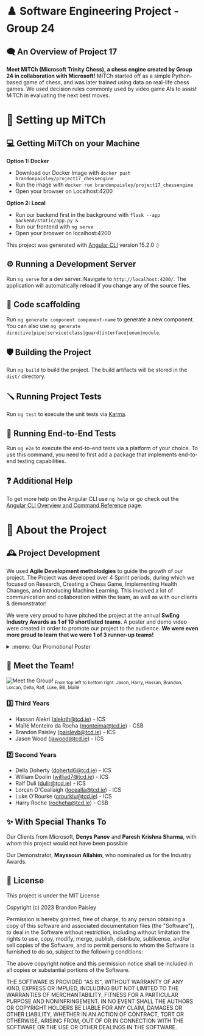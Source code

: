 # :chess_pawn: Software Engineering Project - Group 24
## :left_speech_bubble: An Overview of Project 17
**Meet MiTCh (Microsoft Trinity Chess), a chess engine created by Group 24 in collaboration with Microsoft!** MiTCh started off as a simple Python-based game of chess, and was later trained using data on real-life chess games. We used decision rules commonly used by video game AIs to assist MiTCh in evaluating the next best moves. 

# 	:robot: Setting up MiTCh
## 	:computer: Getting MiTCh on your Machine
**Option 1: Docker**
* Download our Docker Image with ```docker push brandonpaisley/project17_chessengine```
* Run the image with `docker run brandonpaisley/project17_chessengine`
* Open your browser on Localhost:4200

**Option 2: Local**
* Run our backend first in the background with `flask --app backend/static/app.py &`
* Run our frontend with `ng serve`
* Open your broswer on localhost:4200

This project was generated with [Angular CLI](https://github.com/angular/angular-cli) version 15.2.0 :)

## :gear: Running a Development Server
Run `ng serve` for a dev server. Navigate to `http://localhost:4200/`. The application will automatically reload if you change any of the source files.

## :wrench: Code scaffolding
Run `ng generate component component-name` to generate a new component. You can also use `ng generate directive|pipe|service|class|guard|interface|enum|module`.

## :shield: Building the Project
Run `ng build` to build the project. The build artifacts will be stored in the `dist/` directory.

## :screwdriver: Running Project Tests
Run `ng test` to execute the unit tests via [Karma](https://karma-runner.github.io).

## :hammer: Running End-to-End Tests
Run `ng e2e` to execute the end-to-end tests via a platform of your choice. To use this command, you need to first add a package that implements end-to-end testing capabilities.

## 	:question: Additional Help
To get more help on the Angular CLI use `ng help` or go check out the [Angular CLI Overview and Command Reference](https://angular.io/cli) page.


#	:dizzy: About the Project
## :mantelpiece_clock: Project Development

We used **Agile Development metholodgies** to guide the growth of our project. The Project was developed over 4 Sprint periods, during which we focused on Research, Creating a Chess Game, Implementing Health Changes, and introducing Machine Learning. This involved a lot of communication and collaboration within the team, as well as with our clients & demonstrator!

We were very proud to have pitched the project at the annual **SwEng Industry Awards as 1 of 10 shortlisted teams**. A poster and demo video were created in order to promote our project to the audience. **We were even more proud to learn that we were 1 of 3 runner-up teams!**

<details>
<summary> :memo: Our Promotional Poster</summary>

![SwEng Industry Awards Poster](https://user-images.githubusercontent.com/82171829/231405461-97c42f79-ec07-4053-b111-bfe3ab4f40f1.png)
<sub>Group 24 Software Engineering Promotional Poster</sub>
</details>

## :raising_hand: Meet the Team!
![Meet the Group!](https://user-images.githubusercontent.com/82171829/231404648-00ebbd15-07c0-4a02-97eb-79b6a13a2818.jpg)
<sub>From top left to bottom right: Jason, Harry, Hassan, Brandon, Lorcan, Della, Ralf, Luke, Bill, Maïlé </sub>

### :three: Third Years
* Hassan Alekri (alekrih@tcd.ie) - ICS
* Maïlé Monteiro da Rocha (monteima@tcd.ie) - CSB
* Brandon Paisley (paisleyb@tcd.ie) - ICS
* Jason Wood (jawood@tcd.ie) - ICS
### :two: Second Years
* Della Doherty (dohertd6@tcd.ie) - ICS
* William Doolin (williad7@tcd.ie) - ICS
* Ralf Duli (dulir@tcd.ie) - ICS
* Lorcan O'Ceallaigh (locealla@tcd.ie) - ICS
* Luke O'Rourke (orourklu@tcd.ie) - ICS
* Harry Roche (rocheha@tcd.ie) - CSB

## :sparkles: With Special Thanks To

Our Clients from Microsoft, **Denys Panov** and **Paresh Krishna Sharma**, with whom this project would not have been possible

Our Demonstrator, **Mayssoun Allahim**, who nominated us for the Industry Awards.

## :scroll: License

This project is under the MIT License

Copyright (c) 2023 Brandon Paisley

Permission is hereby granted, free of charge, to any person obtaining a copy
of this software and associated documentation files (the "Software"), to deal
in the Software without restriction, including without limitation the rights
to use, copy, modify, merge, publish, distribute, sublicense, and/or sell
copies of the Software, and to permit persons to whom the Software is
furnished to do so, subject to the following conditions:

The above copyright notice and this permission notice shall be included in all
copies or substantial portions of the Software.

THE SOFTWARE IS PROVIDED "AS IS", WITHOUT WARRANTY OF ANY KIND, EXPRESS OR
IMPLIED, INCLUDING BUT NOT LIMITED TO THE WARRANTIES OF MERCHANTABILITY,
FITNESS FOR A PARTICULAR PURPOSE AND NONINFRINGEMENT. IN NO EVENT SHALL THE
AUTHORS OR COPYRIGHT HOLDERS BE LIABLE FOR ANY CLAIM, DAMAGES OR OTHER
LIABILITY, WHETHER IN AN ACTION OF CONTRACT, TORT OR OTHERWISE, ARISING FROM,
OUT OF OR IN CONNECTION WITH THE SOFTWARE OR THE USE OR OTHER DEALINGS IN THE
SOFTWARE.

